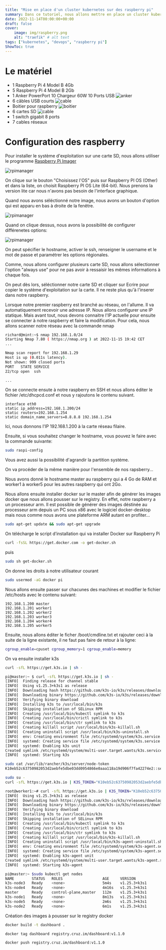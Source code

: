 ```yaml
---
title: "Mise en place d'un cluster kubernetes sur des raspberry pi"
summary: Dans ce tutoriel, nous allons mettre en place un cluster kubernetes sur des rapsberry pi.
date: 2022-11-14T00:00:00+00:00
draft: false
cover:
    image: img/raspberry.png
    alt: "traefik" # alt text
tags: ["kubernetes", "devops", "raspberry pi"]
ShowToc: true
---
```


# Le matériel


- 1 Raspberry Pi 4 Model B 4Gb
- 5 Raspberry Pi 4 Model B 2Gb
- 1 Anker PowerPort 10 Chargeur 60W 10 Ports USB
![anker](/img/anker.jpg)
- 6 câbles USB courts
![cable](/img/cable.jpg)
- Boitier pour raspberry
![boitier](/img/boitier.jpg)
- 6 cartes SD
![cable](/img/sdcard.jpg)
- 1 switch gigabit 8 ports
- 7 cables réseaux

# Configuration des raspberry

Pour installer le système d'exploitation sur une carte SD, nous allons utiliser le programme [Raspberry Pi Imager](https://www.raspberrypi.com/software/)

![rpimanager](/img/rpimanager.png)

On clique sur le bouton "Choisissez l'OS" puis sur Raspberry PI OS (Other) et dans la liste, on choisit Raspberry PI OS Lite (64-bit). Nous prenons la version lite car nous n'avons pas besoin de l'interface graphique.

Quand nous avons séléctionné notre image, nous avons un bouton d'option qui est apparu en bas à droite de la fenêtre.

![rpimanager](/img/rpi2.png)

Quand on clique dessus, nous avons la possibilité de configurer différenetes options:

![rpimanager](/img/rpi3.png)

On peut spécifier le hostname, activer le ssh, renseigner le username et le mot de passe et paramétrer les options régionales.


Comme, nous allons configurer plusieurs carte SD, nous allons sélectionner l'option "always use" pour ne pas avoir à ressaisir les mêmes informations à chaque fois.

On peut dès lors, séléctionner notre carte SD et cliquer sur Ecrire pour copier le système d'exploitation sur la carte. Il ne reste plus qu'à l'inserer dans notre raspberry.

Lorsque notre premier raspberry est branché au réseau, on l'allume. Il va automatiquement recevoir une adresse IP. Nous allons configurer une IP statique. Mais avant tout, nous devons connaitre l'IP actuelle pour ensuite se connecter à notre raspberry et faire la modification. Pour cela, nous allons scanner notre réseau avec la commande nmap

```bash
richard@mint:~$ nmap 192.168.1.0/24
Starting Nmap 7.80 ( https://nmap.org ) at 2022-11-15 19:42 CET
...

Nmap scan report for 192.168.1.29
Host is up (0.011s latency).
Not shown: 999 closed ports
PORT   STATE SERVICE
22/tcp open  ssh

...

```

On se connecte ensute à notre raspberry en SSH et nous allons éditer le fichier /etc/dhcpcd.conf et nous y rajoutons le contenu suivant.

```
interface eth0
static ip_address=192.168.1.200/24
static routers=192.168.1.254
static domain_name_servers=8.8.8.8 192.168.1.254
```

Ici, nous donnons l'IP 192.168.1.200 à la carte réseau filaire.

Ensuite, si vous souhaitez changer le hostname, vous pouvez le faire avec la commande suivante:

```bash
sudo raspi-config
```

Vous avez aussi la possibilité d'agrandir la partition systéme.

On va procéder de la même manière pour l'ensemble de nos rapsberry...

Nous avons donné le hostname master au raspberry qui a 4 Go de RAM et worker1 à worker5 pour les autres raspberry qui ont 2Go.

Nous allons ensuite installer docker sur le master afin de générer les images docker que nous allons pousser sur le registry. En effet, notre raspberry a un processeur arm. Il est possible de générer des images déstinée au processeur arm depuis un PC sous x86 avec le logiciel docker-desktop mais nous comme nous avons une plateforme ARM autant en profiter...

```bash
sudo apt-get update && sudo apt-get upgrade
```

On télécharge le script d’installation qui va installer Docker sur Raspberry Pi

```bash
curl -fsSL https://get.docker.com -o get-docker.sh
```

puis

```bash
sudo sh get-docker.sh
```

On donne les droits à notre utilisateur courant

```bash
sudo usermod -aG docker pi
```

Nous allons ensuite passer sur chacunes des machines et modifier le fichier /etc/hosts avec le contenu suivant:

```
192.168.1.200 master
192.168.1.201 worker1
192.168.1.202 worker2
192.168.1.203 worker3
192.168.1.204 worker4
192.168.1.205 worker5
```

Ensuite, nous allons éditer le ficher /boot/cmdline.txt et rajouter ceci à la suite de la ligne existante, il ne faut pas faire de retour à la ligne:

```bash
cgroup_enable=cpuset cgroup_memory=1 cgroup_enable=memory
```

On va ensuite installer k3s

```bash
curl -sfL https://get.k3s.io | sh -
```

```bash
pi@master:~ $ curl -sfL https://get.k3s.io | sh -
[INFO]  Finding release for channel stable
[INFO]  Using v1.25.3+k3s1 as release
[INFO]  Downloading hash https://github.com/k3s-io/k3s/releases/download/v1.25.3+k3s1/sha256sum-arm64.txt
[INFO]  Downloading binary https://github.com/k3s-io/k3s/releases/download/v1.25.3+k3s1/k3s-arm64
[INFO]  Verifying binary download
[INFO]  Installing k3s to /usr/local/bin/k3s
[INFO]  Skipping installation of SELinux RPM
[INFO]  Creating /usr/local/bin/kubectl symlink to k3s
[INFO]  Creating /usr/local/bin/crictl symlink to k3s
[INFO]  Creating /usr/local/bin/ctr symlink to k3s
[INFO]  Creating killall script /usr/local/bin/k3s-killall.sh
[INFO]  Creating uninstall script /usr/local/bin/k3s-uninstall.sh
[INFO]  env: Creating environment file /etc/systemd/system/k3s.service.env
[INFO]  systemd: Creating service file /etc/systemd/system/k3s.service
[INFO]  systemd: Enabling k3s unit
Created symlink /etc/systemd/system/multi-user.target.wants/k3s.service → /etc/systemd/system/k3s.service.
[INFO]  systemd: Starting k3s
```

```bash
sudo cat /var/lib/rancher/k3s/server/node-token
K10eb52c63750982053d2aebfe5dbe03dd0954866e0aaa118a19d906f7fa42274e2::server:a41d055bed4d29426c79316d8fb53207
```

```bash
sudo su -
curl -sfL https://get.k3s.io | K3S_TOKEN="K10eb52c63750982053d2aebfe5dbe03dd0954866e0aaa118a19d906f7fa42274e2::server:a41d055bed4d29426c79316d8fb53207" K3S_URL="https://192.168.1.200:6443" K3S_NODE_NAME="k3s-node1" sh -
```

```bash
root@worker1:~# curl -sfL https://get.k3s.io | K3S_TOKEN="K10eb52c63750982053d2aebfe5dbe03dd0954866e0aaa118a19d906f7fa42274e2::server:a41d055bed4d29426c79316d8fb53207" K3S_URL="https://192.168.1.200:6443" K3S_NODE_NAME="k3s-node1" sh -[INFO]  Finding release for channel stable
[INFO]  Using v1.25.3+k3s1 as release
[INFO]  Downloading hash https://github.com/k3s-io/k3s/releases/download/v1.25.3+k3s1/sha256sum-arm64.txt
[INFO]  Downloading binary https://github.com/k3s-io/k3s/releases/download/v1.25.3+k3s1/k3s-arm64
[INFO]  Verifying binary download
[INFO]  Installing k3s to /usr/local/bin/k3s
[INFO]  Skipping installation of SELinux RPM
[INFO]  Creating /usr/local/bin/kubectl symlink to k3s
[INFO]  Creating /usr/local/bin/crictl symlink to k3s
[INFO]  Creating /usr/local/bin/ctr symlink to k3s
[INFO]  Creating killall script /usr/local/bin/k3s-killall.sh
[INFO]  Creating uninstall script /usr/local/bin/k3s-agent-uninstall.sh
[INFO]  env: Creating environment file /etc/systemd/system/k3s-agent.service.env
[INFO]  systemd: Creating service file /etc/systemd/system/k3s-agent.service
[INFO]  systemd: Enabling k3s-agent unit
Created symlink /etc/systemd/system/multi-user.target.wants/k3s-agent.service → /etc/systemd/system/k3s-agent.service.
[INFO]  systemd: Starting k3s-agent
```

```bash
pi@master:~ $sudo kubectl get nodes
NAME        STATUS   ROLES                  AGE     VERSION
k3s-node3   Ready    <none>                 5m4s    v1.25.3+k3s1
k3s-node4   Ready    <none>                 4m16s   v1.25.3+k3s1
master      Ready    control-plane,master   112m    v1.25.3+k3s1
k3s-node1   Ready    <none>                 8m13s   v1.25.3+k3s1
k3s-node5   Ready    <none>                 2m6s    v1.25.3+k3s1
k3s-node2   Ready    <none>                 6m1s    v1.25.3+k3s1
```

Création des images à pousser sur le registry docker

```bash
docker build -t dashboard .
```

```bash
docker tag dashboard registry.cruz.im/dashboard:v1.1.0
```

```bash
docker push registry.cruz.im/dashboard:v1.1.0
```